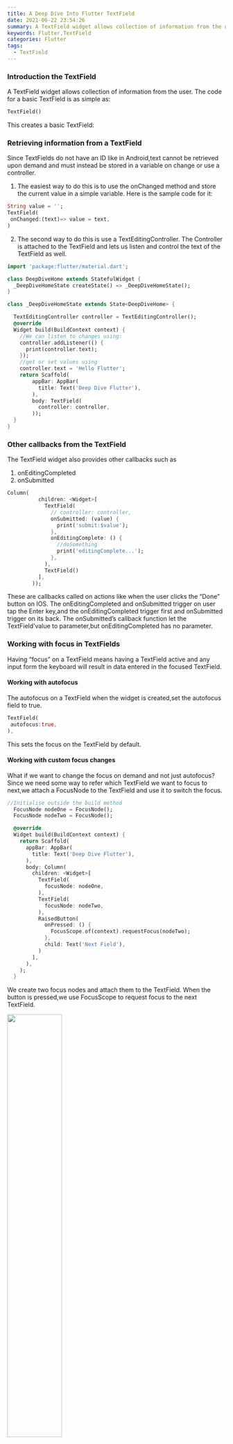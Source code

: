 ```yaml
---
title: A Deep Dive Into Flutter TextField
date: 2021-06-22 23:54:26
summary: A TextField widget allows collection of information from the user.
keywords: Flutter,TextField
categories: Flutter
tags:
  - TextField
---
```


### Introduction the TextField
A TextField widget allows collection of information from the user. The code for a basic TextField is as simple as:

```dart
TextField()
```

This creates a basic TextField:

### Retrieving information from a TextField
Since TextFields do not have an ID like in Android,text cannot be retrieved upon demand and must instead be stored in a variable on change or use a controller.

1. The easiest way to do this is to use the onChanged method and store the current value in a simple variable. Here is the sample code for it:

```dart
String value = '';
TextField(
 onChanged:(text)=> value = text,
)
```
2. The second way to do this is use a TextEditingController. The Controller is attached to the TextField and lets us listen and control the text of the TextField as well.

```dart
import 'package:flutter/material.dart';

class DeepDiveHome extends StatefulWidget {
  _DeepDiveHomeState createState() => _DeepDiveHomeState();
}

class _DeepDiveHomeState extends State<DeepDiveHome> {

  TextEditingController controller = TextEditingController();
  @override
  Widget build(BuildContext context) {
    //We can listen to changes using:
    controller.addListener(() {
      print(controller.text);
    });
    //get or set values using
    controller.text = 'Hello Flutter';
    return Scaffold(
        appBar: AppBar(
          title: Text('Deep Dive Flutter'),
        ),
        body: TextField(
          controller: controller,
        ));
  }
}
```

### Other callbacks from the TextField
The TextField widget also provides other callbacks such as

1. onEditingCompleted
2. onSubmitted

```dart
Column(
          children: <Widget>[
            TextField(
              // controller: controller,
              onSubmitted: (value) {
                print('submit:$value');
              },
              onEditingComplete: () {
                //doSomething
                print('editingComplete...');
              },
            ),
            TextField()
          ],
        ));
```

These are callbacks called on actions like when the user clicks the “Done” button on IOS. The onEditingCompleted and onSubmitted trigger on user tap the Enter key,and the onEditingCompleted trigger first and onSubmitted trigger on its back. The onSubmitted’s callback function let the TextField’value to parameter,but onEditingCompleted has no parameter.

### Working with focus in TextFields

Having “focus” on a TextField means having a TextField active and any input form the keyboard will result in data entered in the focused TextField.

#### Working with autofocus
The autofocus on a TextField when the widget is created,set the autofocus field to true.

```dart
TextField(
 autofocus:true,
),
```

This sets the focus on the TextField by default.

#### Working with custom focus changes
What if we want to change the focus on demand and not just autofocus? Since we need some way to refer which TextField we want to focus to next,we attach a FocusNode to the TextField and use it to switch the focus.

```dart
//Initialise outside the build method
  FocusNode nodeOne = FocusNode();
  FocusNode nodeTwo = FocusNode();

  @override
  Widget build(BuildContext context) {
    return Scaffold(
      appBar: AppBar(
        title: Text('Deep Dive Flutter'),
      ),
      body: Column(
        children: <Widget>[
          TextField(
            focusNode: nodeOne,
          ),
          TextField(
            focusNode: nodeTwo,
          ),
          RaisedButton(
            onPressed: () {
              FocusScope.of(context).requestFocus(nodeTwo);
            },
            child: Text('Next Field'),
          )
        ],
      ),
    );
  }
```

We create two focus nodes and attach them to the TextField.  When the button is pressed,we use FocusScope to request focus to the next TextField.

<img  src="textfield_focus_node.gif" width="50%" />

### Changing Keyboard Properties for TextFields
A TextField in Flutter allows you to customise properties related to the keyboard as well.

#### Keyboard Type
A TextField allows you to customise the type of keyboard that shows up when the TextField is brought into focus. We change the keyboardType property for this.

```dart
TextFiled(
 keyboardType:TextInputType.number,
)
```

The types are:
1. TextInputType.text (Normal complete keyboard)
2. TextInputType.number (A numerical keyboard)
3. TextInputType.emailAddress (Normal keyboard with an “@”)
4. TextInputType.datetime (Numerical keyboard with a “/“ and “:”)
5. TextInputType.multiline (Numerical keyboard with options to enabled signed and decimal mode)
6. TextInputType.url (Normal keyboard with a “/“ and “.com”)
7. TextInputType.phone (A phone call keyboard)

#### TextInputAction
Changing textInputAction of the TextField lets you change the action button of the keyboard itself.
As an example:

```dart
TextField(
 textInputAction:TextInputAction.continueAction,
)
```

This causes the “Done” button to be replaced by “Continue” button:

Or

```dart
TextFiled(
 textInputAction:TextInputAction.send,
)
```

Causes

The complete list is too large to be displayed here,but do be sure to check it out.

#### Autocorrect
Enables or disables autocorrect for the specific TextField.Use the autocorrect field to set this.

```dart
TextField(
 autocorrect:false,
)
```

This will diable suggetions as well.

#### Text Capitaliation
The TextField provides a few options on how to capitalise letters in the input from the user.

```dart
TextField(
 textCapitalization:TextCapitalization.sentences,
)
```

The types are:

1. TextCapitalization.sentences
This is the normal type of capitalization we expect,the first letter of every sentence being capitalised.

2. TextCapitalization.characters
Capitalises all characters in the sentences.

3. TextCapitalization.words
Capitalises the first letter of each word.

### Text Style,Alignment and Cursor Options
Flutter allows customisation pertaining to the styling and alignment of text inside the TextField as well as the cursor inside the TextField.

#### Text alignment inside the TextField
Use the textAlign property to adjust where cursor is inside the TextField.

```dart
TextField(
 textAlign: TextAlign.center,
)
```

This causes the cursor and text to start in the middle of the TextField.

This has the usual alignment properties:start,end,left,right,center,justify.

#### Styling the text inside the TextField
We use the style property to change how the text inside the TextField looks. Use it to change the color,font size,font weight,etc. This is similar to the style property in the Text widget so we will not spend too much time exploring it.

```dart
TextField(
 style:TextStyle(color:Colors.red,fontWeight:FontWeight.w300),
)
```

####  Changing the cursor in the TextField
The cursor is customisable directly from the TextField widget. You are allowed to change the cursor color,width and radius of the corners. For example,here I make a circular red cursor for no apparent reason.

```dart
TextField(
 cursorColor:Colors.red,
 cursorRadius:Radius.circular(16.0),
 cursorWidth:16.0,
)
```

### Controlling the Size and Maximum Length in a TextField
TextField can control the maximum number of characters written inside it, the maximum number of lines and expand as text is typed.

#### Controlling max characters

```dart
TextField(
 maxLength:4,
)
```

By setting the maxLength property, a maximun length is enforced and a counter(IOS) is added by default to the TextField.

### Making an expandable TextField
Sometimes,we need a TextField that expands when one line is finished. In Flutter it is slight odd(yet easy) to do. To do this,We set maxLines to null, which is 1 by default. Setting to null is not something we’re very used to but nevertheless it’s easy to do.

```dart
TextField(
 maxLines:null,
)
```

**Note: Setting the maxLines to a direct value will expand it to that number of lines by default.**

```dart
TextField(
 maxLines:3,
)
```

### Obscuring Text
To obscure text in a TextField,set obscureText to true.

```dart
TextField(
 obscureText:true,
)
```

### And Finally,Decorating the TextField
Till now we focused on the features Flutter offers for input. Now we’ll move to actually designing a fancy TextField and not saying no to your designer.

For decorting the TextField,we use the decoration property which takes an InputDecoration. Since the InputDecoration class is enormous,we’ll try to quickly go over most of the important properties.

#### Use the hint and label properties to give information to the user
Both hint and label are strings which help the user understand the information to be entered in the TextField. The difference is that a hint disappears once the user starts typing while a label floats over the TextField.

Hint:

Label:

#### You can add icons using “icon”,”prefixIcon” and “suffixIcon”
You can add icons directly to TextField. You can also use prefixText and suffixText for Text instead.

```dart
TextField(
 decoration:InputDecoration(
  icon:Icon(Icons.print)
 )
)
```

```dart
TextField(
 decoration:InputDecoration(
  prefixIcon:Icon(Icons.print)
 )
)
```

#### Simiarly for any other widget,use “prefix” instead of “prefixIcon”
To use a generic widget instead of an icon,use the prefix field. Again for no apparent reason,let’s add a circular progress indicator in a TextField.

```dart
TextField(
 decoration:InputDecoration(
  prefix:CircularProgressIndicator()
 )
)
```

#### Each property like hint,label,etc has its respective style fields
To style a hint,use a hintStyle. To style a label,use a labelStyle.

```dart
TextField(
 decoration:InputDecoration(
  hintText:"Demo Text",
  hintStyle:TextStyle(
   fontWeight:FontWeight.w300,
   color: Colors.red
  )
 )
)
```

**Note:Although I have done it in this example,generally do not change the hint color as it is confusing to users.**

**Use “helperText” if you do not want a label but you want a persisting message for the user**

```dart
TextField(
 decoration:InputDecoration(
  helperText:"Hello",
 )
)
```

**Use “decoration:null” or InputDecoration. collapsed to remove the default underline on a TextField**

```dart
TextField(
 decoration:InputDecoration.collapsed(hintText:""),
)
```

**Use “border” to give a border to the TextField**

```dart
TextField(
 decoration:InputDecoration(
  border:OutlineInputBorder()
 )
)
```

There is a vast amount of decoration you can do further,So you can easy to customise Flutter TextField.

